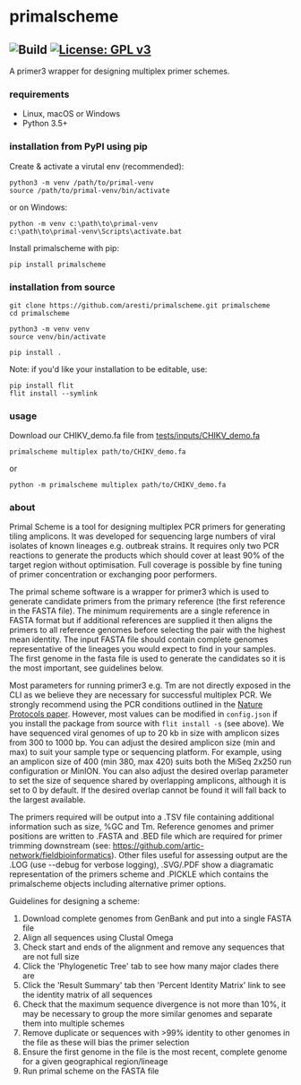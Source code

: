 # primalscheme

![Build](https://github.com/aresti/primalscheme/workflows/Build/badge.svg)
[![License: GPL v3](https://img.shields.io/badge/License-GPLv3-blue.svg)](https://www.gnu.org/licenses/gpl-3.0)
---
A primer3 wrapper for designing multiplex primer schemes.

### requirements
* Linux, macOS or Windows
* Python 3.5+


### installation from PyPI using pip
Create & activate a virutal env (recommended):
```
python3 -m venv /path/to/primal-venv
source /path/to/primal-venv/bin/activate
```
or on Windows:
```
python -m venv c:\path\to\primal-venv
c:\path\to\primal-venv\Scripts\activate.bat
```

Install primalscheme with pip:
```
pip install primalscheme
```

### installation from source
```
git clone https://github.com/aresti/primalscheme.git primalscheme
cd primalscheme

python3 -m venv venv
source venv/bin/activate

pip install .
```

Note: if you'd like your installation to be editable, use:
```
pip install flit
flit install --symlink
```

### usage
Download our CHIKV_demo.fa file from <a href="https://raw.githubusercontent.com/aresti/primalscheme/master/tests/inputs/CHIKV_demo.fa">tests/inputs/CHIKV_demo.fa</a>

```
primalscheme multiplex path/to/CHIKV_demo.fa
```
or
```
python -m primalscheme multiplex path/to/CHIKV_demo.fa
```

### about
Primal Scheme is a tool for designing multiplex PCR primers for generating tiling amplicons. It was developed for sequencing large numbers of viral isolates of known lineages e.g. outbreak strains. It requires only two PCR reactions to generate the products which should cover at least 90% of the target region without optimisation. Full coverage is possible by fine tuning of primer concentration or exchanging poor performers.

The primal scheme software is a wrapper for primer3 which is used to generate candidate primers from the primary reference (the first reference in the FASTA file). The minimum requirements are a single reference in FASTA format but if additional references are supplied it then aligns the primers to all reference genomes before selecting the pair with the highest mean identity. The input FASTA file should contain complete genomes representative of the lineages you would expect to find in your samples. The first genome in the fasta file is used to generate the candidates so it is the most important, see guidelines below.

Most parameters for running primer3 e.g. Tm are not directly exposed in the CLI as we believe they are necessary for successful multiplex PCR. We strongly recommend using the PCR conditions outlined in the <a href="http://www.nature.com/nprot/journal/v12/n6/full/nprot.2017.066.html">Nature Protocols paper</a>. However, most values can be modified in `config.json` if you install the package from source with `flit install -s` (see above). We have sequenced viral genomes of up to 20 kb in size with amplicon sizes from 300 to 1000 bp. You can adjust the desired amplicon size (min and max) to suit your sample type or sequencing platform. For example, using an amplicon size of 400 (min 380, max 420) suits both the MiSeq 2x250 run configuration or MinION. You can also adjust the desired overlap parameter to set the size of sequence shared by overlapping amplicons, although it is set to 0 by default. If the desired overlap cannot be found it will fall back to the largest available.

The primers required will be output into a .TSV file containing additional information such as size, %GC and Tm. Reference genomes and primer positions are written to .FASTA and .BED file which are required for primer trimming downstream (see: https://github.com/artic-network/fieldbioinformatics). Other files useful for assessing output are the .LOG (use --debug for verbose logging), .SVG/.PDF show a diagramatic representation of the primers scheme and .PICKLE which contains the primalscheme objects including alternative primer options. 

Guidelines for designing a scheme:

1. Download complete genomes from GenBank and put into a single FASTA file
2. Align all sequences using Clustal Omega
3. Check start and ends of the alignment and remove any sequences that are not full size
4. Click the 'Phylogenetic Tree' tab to see how many major clades there are
5. Click the 'Result Summary' tab then 'Percent Identity Matrix' link to see the identity matrix of all sequences
6. Check that the maximum sequence divergence is not more than 10%, it may be necessary to group the more similar genomes and separate them into multiple schemes
7. Remove duplicate or sequences with >99% identity to other genomes in the file as these will bias the primer selection
8. Ensure the first genome in the file is the most recent, complete genome for a given geographical region/lineage
9. Run primal scheme on the FASTA file